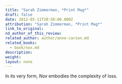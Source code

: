 ```yaml
---
title: "Sarah Zimmerman, *Print Mag*"
draft: false
date: 2012-05-11T20:50:00.000Z
attribution: "Sarah Zimmerman, *Print Mag*"
link_to_original:
nd_author_of_this_review:
related_author: author/anne-carson.md
related_books:
  - book/nox.md
description:
weight:
layout: none
---
```

In its very form, *Nox* embodies the complexity of loss.

